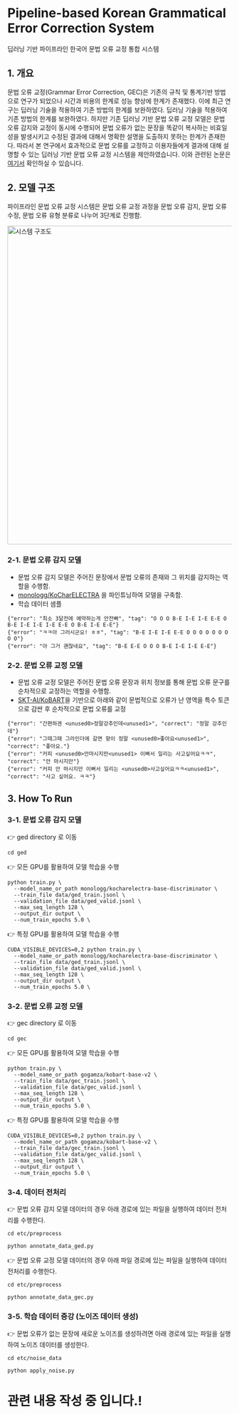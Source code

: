 # Pipeline-based Korean Grammatical Error Correction System

딥러닝 기반 파이프라인 한국어 문법 오류 교정 통합 시스템

## 1. 개요

문법 오류 교정(Grammar Error Correction, GEC)은 기존의 규칙 및 통계기반 방법으로 연구가 되었으나 시간과 비용의 한계로 성능 향상에 한계가 존재했다.
이에 최근 연구는 딥러닝 기술을 적용하여 기존 방법의 한계를 보완하였다. 딥러닝 기술을 적용하여 기존 방법의 한계를 보완하였다. 
하지만 기존 딥러닝 기반 문법 오류 교정 모델은 문법 오류 감지와 교정이 동시에 수행되어 문법 오류가 없는 문장을 똑같이 복사하는 비효일성을 발생시키고 수정된 결과에 대해서 명확한 설명을 도출하지 못하는 한계가 존재한다.
따라서 본 연구에서 효과적으로 문법 오류를 교정하고 이용자들에게 결과에 대해 설명할 수 있는 딥러닝 기반 문법 오류 교정 시스템을 제안하였습니다.
이와 관련된 논문은 [여기서](http://riss4u.net/search/detail/DetailView.do?p_mat_type=be54d9b8bc7cdb09&control_no=3b1c608011255b07ffe0bdc3ef48d419&keyword=%EC%8B%A0%ED%98%84%ED%98%B8%20%EC%B5%9C%EC%84%B1%ED%95%84) 확인하실 수 있습니다.

## 2. 모델 구조

파이프라인 문법 오류 교정 시스템은 문법 오류 교정 과정을 문법 오류 감지, 문법 오류 수정, 문법 오류 유형 분류로 나누어 3단계로 진행함.

<img width="716" alt="시스템 구조도" src="https://user-images.githubusercontent.com/57481142/200285534-7df892ad-50f8-4364-87c3-0e916ea97f6a.png">

### 2-1. 문법 오류 감지 모델

* 문법 오류 감지 모델은 주어진 문장에서 문법 오류의 존재와 그 위치를 감지하는 역할을 수행함.
* [monologg/KoCharELECTRA](https://github.com/monologg/KoCharELECTRA) 을 파인튜닝하여 모델을 구축함.
* 학습 데이터 샘플
```
{"error": "최소 3달전에 예약하는게 안전빠", "tag": "O O O B-E I-E I-E E-E O B-E I-E I-E I-E E-E O B-E I-E E-E"}
{"error": "ㅋㅋ아 그러시군요! ㅎㅎ", "tag": "B-E I-E I-E E-E O O O O O O O O O"}
{"error": "아 그거 괜찮네요", "tag": "B-E E-E O O O B-E I-E I-E E-E"}
```

### 2-2. 문법 오류 교정 모델

* 문법 오류 교정 모델은 주어진 문법 오류 문장과 위치 정보를 통해 문법 오류 문구를 순차적으로 교정하는 역할을 수행함.
* [SKT-AI/KoBART](https://github.com/SKT-AI/KoBART)을 기반으로 아래와 같이 문법적으로 오류가 난 영역을 특수 토큰으로 감싼 후 순차적으로 문법 오류를 교정
```
{"error": "간편하겐 <unused0>정말강추인데<unused1>", "correct": "정말 강추인데"}
{"error": "그때그때 그라인더에 갈면 향이 정말 <unused0>좋아요<unused1>", "correct": "좋아요."}
{"error": "커피 <unused0>안마시지만<unused1> 이뻐서 일리는 사고싶어요ㅋㅋ", "correct": "안 마시지만"}
{"error": "커피 안 마시지만 이뻐서 일리는 <unused0>사고싶어요ㅋㅋ<unused1>", "correct": "사고 싶어요. ㅋㅋ"}
```

## 3. How To Run

### 3-1. 문법 오류 감지 모델
👉 ged directory 로 이동
```
cd ged
```

👉 모든 GPU를 활용하여 모델 학습을 수행
```
python train.py \
  --model_name_or_path monologg/kocharelectra-base-discriminator \
  --train_file data/ged_train.jsonl \
  --validation_file data/ged_valid.jsonl \
  --max_seq_length 128 \
  --output_dir output \
  --num_train_epochs 5.0 \
```

👉 특정 GPU를 활용하여 모델 학습을 수행
```
CUDA_VISIBLE_DEVICES=0,2 python train.py \
  --model_name_or_path monologg/kocharelectra-base-discriminator \
  --train_file data/ged_train.jsonl \
  --validation_file data/ged_valid.jsonl \
  --max_seq_length 128 \
  --output_dir output \
  --num_train_epochs 5.0 \
```

### 3-2. 문법 오류 교정 모델
👉 gec directory 로 이동
```
cd gec
```

👉 모든 GPU를 활용하여 모델 학습을 수행
```
python train.py \
  --model_name_or_path gogamza/kobart-base-v2 \
  --train_file data/gec_train.jsonl \
  --validation_file data/gec_valid.jsonl \
  --max_seq_length 128 \
  --output_dir output \
  --num_train_epochs 5.0 \
```

👉 특정 GPU를 활용하여 모델 학습을 수행
```
CUDA_VISIBLE_DEVICES=0,2 python train.py \
  --model_name_or_path gogamza/kobart-base-v2 \
  --train_file data/gec_train.jsonl \
  --validation_file data/gec_valid.jsonl \
  --max_seq_length 128 \
  --output_dir output \
  --num_train_epochs 5.0 \
```

### 3-4. 데이터 전처리
👉 문법 오류 감지 모델 데이터의 경우 아래 경로에 있는 파일을 실행하여 데이터 전처리를 수행한다.
```
cd etc/preprocess
```
```
python annotate_data_ged.py
```
👉 문법 오류 교정 모델 데이터의 경우 아래 파일 경로에 있는 파일을 실행하여 데이터 전처리를 수행한다.
```
cd etc/preprocess
```
```
python annotate_data_gec.py
```

### 3-5. 학습 데이터 증강 (노이즈 데이터 생성)
👉 문법 오류가 없는 문장에 새로운 노이즈를 생성하려면 아래 경로에 있는 파일을 실행하여 노이즈 데이터를 생성한다.
```
cd etc/noise_data
```
```
python apply_noise.py
```


# 관련 내용 작성 중 입니다.!